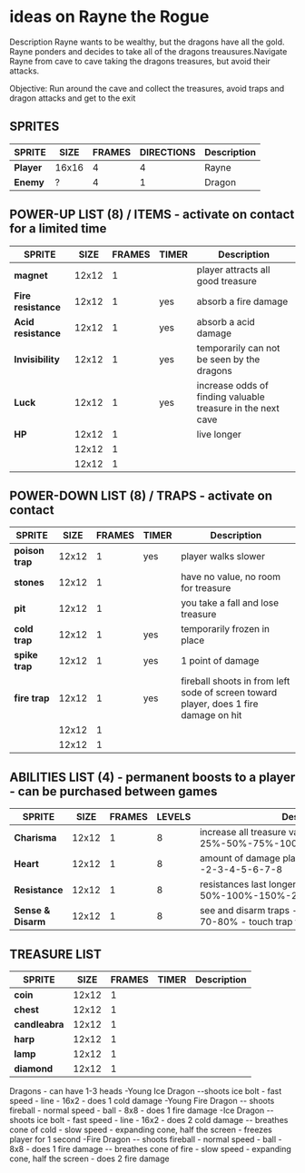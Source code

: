 # ideas on Rayne the Rogue
Description
Rayne wants to be wealthy, but the dragons have all the gold. Rayne ponders and decides to take all of the dragons treausures.Navigate Rayne from cave to cave taking the dragons treasures, but avoid their attacks.

Objective:
Run around the cave and collect the treasures, avoid traps and dragon attacks and get to the exit

## SPRITES
| **SPRITE** | **SIZE** | **FRAMES** | **DIRECTIONS** | **Description** |
| ---        | ---      | ---        | ---       | ---             |
| **Player** | 16x16 | 4 | 4 | Rayne  |
| **Enemy** | ? | 4 | 1 | Dragon  |

## POWER-UP LIST (8) / ITEMS - activate on contact for a limited time
| **SPRITE** | **SIZE** | **FRAMES** | **TIMER** | **Description** |
| ---        | ---      | ---        | ---       | ---             |
| **magnet** | 12x12 | 1 | | player attracts all good treasure |
| **Fire resistance** | 12x12 | 1 | yes | absorb a fire damage |
| **Acid resistance** | 12x12 | 1 | yes | absorb a acid damage |
| **Invisibility** | 12x12 | 1 | yes | temporarily can not be seen by the dragons |
| **Luck** | 12x12 | 1 | yes | increase odds of finding valuable treasure in the next cave |
| **HP** | 12x12 | 1 | | live longer |
|  | 12x12 | 1 | |  |
|  | 12x12 | 1 | |  |

## POWER-DOWN LIST (8) / TRAPS - activate on contact
| **SPRITE** | **SIZE** | **FRAMES** | **TIMER** | **Description** |
| ---        | ---      | ---        | ---       | ---             |
| **poison trap** | 12x12 | 1 | yes | player walks slower |
| **stones** | 12x12 | 1 | | have no value, no room for treasure |
| **pit** | 12x12 | 1 | | you take a fall and lose treasure |
| **cold trap** | 12x12 | 1 | yes | temporarily frozen in place  |
| **spike trap** | 12x12 | 1 | yes | 1 point of damage |
| **fire trap** | 12x12 | 1 | yes | fireball shoots in from left sode of screen toward player, does 1 fire damage on hit  |
| | 12x12 | 1 | |  |
|  | 12x12 | 1 | |   |

## ABILITIES LIST (4) - permanent boosts to a player - can be purchased between games
| **SPRITE** | **SIZE** | **FRAMES** | **LEVELS** | **Description** |
| ---        | ---      | ---        | ---       | ---             |
| **Charisma** | 12x12 | 1 | 8 | increase all treasure value by a percent - 25%-50%-75%-100%-125%-150%-175% |
| **Heart** | 12x12 | 1 | 8 | amount of damage player can take before death -2-3-4-5-6-7-8 |
| **Resistance** | 12x12 | 1 | 8 | resistances last longer - 50%-100%-150%-200%-250%-300%-350% |
| **Sense & Disarm** | 12x12 | 1 | 8 | see and disarm traps - odds 20-30-40-50-60-70-80% - touch trap to disarm/activate |

## TREASURE LIST
| **SPRITE** | **SIZE** | **FRAMES** | **TIMER** | **Description** |
| ---        | ---      | ---        | ---       | ---             |
| **coin** | 12x12 | 1 | |  |
| **chest** | 12x12 | 1 | |  |
| **candleabra** | 12x12 | 1 | |  |
| **harp** | 12x12 | 1 | |  |
| **lamp** | 12x12 | 1 | |  |
| **diamond** | 12x12 | 1 | |  |

Dragons - can have 1-3 heads
-Young Ice Dragon 
--shoots ice bolt - fast speed - line - 16x2 - does 1 cold damage
-Young Fire Dragon 
-- shoots fireball - normal speed - ball - 8x8 - does 1 fire damage
-Ice Dragon 
--shoots ice bolt - fast speed - line - 16x2 - does 2 cold damage
-- breathes cone of cold - slow speed - expanding cone, half the screen - freezes player for 1 second
-Fire Dragon 
-- shoots fireball - normal speed - ball - 8x8 - does 1 fire damage
-- breathes cone of fire - slow speed - expanding cone, half the screen - does 2 fire damage
